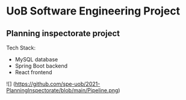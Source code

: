 # UoB Software Engineering Project

## Planning inspectorate project

Tech Stack:
- MySQL database
- Spring Boot backend 
- React frontend

![] (https://github.com/spe-uob/2021-PlanningInspectorate/blob/main/Pipeline.png)
